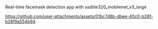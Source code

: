 Real-time facemask detection app with ssdlite320_mobilenet_v3_large





https://github.com/user-attachments/assets/01bc7d8b-dbee-40c0-b26f-b28f9a554b94




